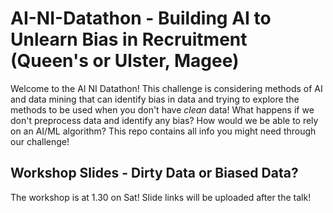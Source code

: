 # AI-NI-Datathon - Building AI to Unlearn Bias in Recruitment (Queen's or Ulster, Magee)
Welcome to the AI NI Datathon! This challenge is considering methods of AI and data mining that can identify bias in data and trying to explore the methods to be used when you don't have _clean_ data! What happens if we don't preprocess data and identify any bias? How would we be able to rely on an AI/ML algorithm? This repo contains all info you might need through our challenge!

## Workshop Slides - Dirty Data or Biased Data?

The workshop is at 1.30 on Sat! Slide links will be uploaded after the talk!



